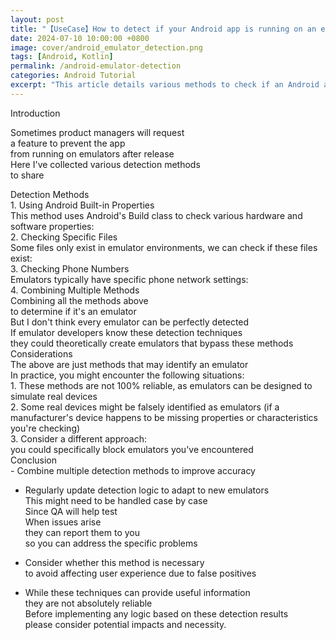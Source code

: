 ```yaml
---
layout: post
title: "【UseCase】How to detect if your Android app is running on an emulator?"
date: 2024-07-10 10:00:00 +0800
image: cover/android_emulator_detection.png
tags: [Android, Kotlin]
permalink: /android-emulator-detection
categories: Android Tutorial
excerpt: "This article details various methods to check if an Android app is running in an emulator environment, including using built-in properties, checking specific files, checking phone numbers, and provides practical implementations."
---
```


<div class="c-border-main-title-2">Introduction</div>

Sometimes product managers will request<br>
a feature to prevent the app<br>
from running on emulators after release<br>
Here I've collected various detection methods<br>
to share<br>

<div class="c-border-main-title-2">Detection Methods</div>
<div class="c-border-content-title-1">1. Using Android Built-in Properties</div>
This method uses Android's Build class to check various hardware and software properties:<br>
<script src="https://gist.github.com/waitzShigoto/bbea6bcd92107162c90bcdd5dc8e3b4b.js"></script>

<div class="c-border-content-title-1">2. Checking Specific Files</div>
Some files only exist in emulator environments, we can check if these files exist:<br>
<script src="https://gist.github.com/waitzShigoto/f383dc9e57822547ba1de4b05b0ecf85.js"></script>

<div class="c-border-content-title-1">3. Checking Phone Numbers</div>
Emulators typically have specific phone network settings:
<script src="https://gist.github.com/waitzShigoto/8e9fd3a2433281dd90e0e70fbfdf7d7e.js"></script>

<div class="c-border-content-title-1">4. Combining Multiple Methods</div>
Combining all the methods above<br>
to determine if it's an emulator<br>
But I don't think every emulator can be perfectly detected<br>
If emulator developers know these detection techniques<br>
they could theoretically create emulators that bypass these methods<br>
<script src="https://gist.github.com/waitzShigoto/0c5cf9c9118ac6e044d0386f785490a6.js"></script>

<div class="c-border-main-title-2">Considerations</div>
The above are just methods that may identify an emulator<br>
In practice, you might encounter the following situations:<br>
1. These methods are not 100% reliable, as emulators can be designed to simulate real devices<br>
2. Some real devices might be falsely identified as emulators (if a manufacturer's device happens to be missing properties or characteristics you're checking)<br>
3. Consider a different approach:<br>
you could specifically block emulators you've encountered<br>

<div class="c-border-main-title-2">Conclusion</div>
- Combine multiple detection methods to improve accuracy

- Regularly update detection logic to adapt to new emulators<br>
This might need to be handled case by case<br>
Since QA will help test<br>
When issues arise<br>
they can report them to you<br>
so you can address the specific problems<br>

- Consider whether this method is necessary<br>
to avoid affecting user experience due to false positives<br>

- While these techniques can provide useful information<br>
they are not absolutely reliable<br>
Before implementing any logic based on these detection results<br>
please consider potential impacts and necessity.<br> 